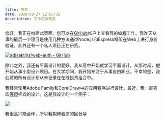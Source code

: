 ```yaml
---
title: 项目
date: 2020-09-27 12:05:32
description: 工作可以改变
---
```


您好，我正在构建此页面。您可以在[GitHub](https://github.com/ping-lee)帐户上查看我的编程工作。我昨天从事的最后一个项目是使用几种方法通过Node.js和Express框架在Web上进行身份验证，此外还有一个私人项目正在研究。

[![adisaktijrs/web-auth - GitHub](https://gh-card.dev/repos/adisaktijrs/web-auth.svg?fullname=)](https://github.com/adisaktijrs/web-auth)

除此之外，我还有平面设计的爱好。我从高中开始就学习平面设计。从那时起，他开始从事小型设计项目。在大学期间，我开始专注于从事自由职业。不幸的是，我创建的所有设计都从未记录在在线投资组合中。

我经常使用Adobe Family和CorelDraw中的应用程序进行设计。最近，我一直喜欢[等距](https://designshack.net/articles/trends/isometric-design-illustration/)样式的设计。这是我设计的一个例子：

![](/images/dsg.jpg)

我很高兴能合作，所以我期待着您的回音😁
